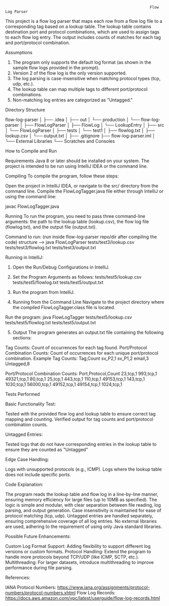                                                                     Flow Log Parser

This project is a flow log parser that maps each row from a flow log file to a corresponding tag based on a lookup table. 
The lookup table contains destination port and protocol combinations, which are used to assign tags to each flow log entry. 
The output includes counts of matches for each tag and port/protocol combination.

Assumptions

   1. The program only supports the default log format (as shown in the sample flow logs provided in the prompt).
   2. Version 2 of the flow log is the only version supported.
   3. The log parsing is case-insensitive when matching protocol types (tcp, udp, etc.).
   4. The lookup table can map multiple tags to different port/protocol combinations.
   5. Non-matching log entries are categorized as "Untagged."


Directory Structure

flow-log-parser
│
├── .idea
│
├── out
│   └── production
│       └── flow-log-parser
│           ├── FlowLogParser
│           ├── FlowLog
│           └── LookupEntry
│
├── src
│   └── FlowLogParser
│
├── tests
│   └── test1
│       ├── flowlog.txt
│       ├── lookup.csv
│       └── output.txt
│
├── .gitignore
├── flow-log-parser.iml
│
└── External Libraries
    └── Scratches and Consoles


How to Compile and Run

Requirements
Java 8 or later should be installed on your system.
The project is intended to be run using IntelliJ IDEA or the command line.

Compiling
To compile the program, follow these steps:

Open the project in IntelliJ IDEA, or navigate to the src/ directory from the command line.
Compile the FlowLogTagger.java file either through IntelliJ or using the command line:

javac FlowLogTagger.java

Running
To run the program, you need to pass three command-line arguments: the path to the lookup table (lookup.csv), the flow log file (flowlog.txt), and the output file (output.txt).

Command to run:
(run inside flow-log-parser repo/dir after compiling the code)
structure -->
java FlowLogParser tests/test3/lookup.csv tests/test3/flowlog.txt tests/test3/output.txt

Running in IntelliJ:

1. Open the Run/Debug Configurations in IntelliJ.

2. Set the Program Arguments as follows:
tests/test5/lookup.csv tests/test5/flowlog.txt tests/test5/output.txt

3. Run the program from IntelliJ.

4. Running from the Command Line
Navigate to the project directory where the compiled FlowLogTagger.class file is located.

Run the program:
java FlowLogTagger tests/test5/lookup.csv tests/test5/flowlog.txt tests/test5/output.txt

5. Output
The program generates an output.txt file containing the following sections:

Tag Counts: Count of occurrences for each tag found.
Port/Protocol Combination Counts: Count of occurrences for each unique port/protocol combination.
Example
Tag Counts:
Tag,Count
sv_P2,1
sv_P1,2
email,3
Untagged,8

Port/Protocol Combination Counts:
Port,Protocol,Count
23,tcp,1
993,tcp,1
49321,tcp,1
80,tcp,1
25,tcp,1
443,tcp,1
110,tcp,1
49153,tcp,1
143,tcp,1
1030,tcp,1
56000,tcp,1
49152,tcp,1
49154,tcp,1
1024,tcp,1

Tests Performed

Basic Functionality Test:

Tested with the provided flow log and lookup table to ensure correct tag mapping and counting.
Verified output for tag counts and port/protocol combination counts.

Untagged Entries:

Tested logs that do not have corresponding entries in the lookup table to ensure they are counted as "Untagged"

Edge Case Handling:

Logs with unsupported protocols (e.g., ICMP).
Logs where the lookup table does not include specific ports.

Code Explanation:

The program reads the lookup table and flow log in a line-by-line manner, ensuring memory efficiency for large files (up to 10MB as specified).
The logic is simple and modular, with clear separation between file reading, log parsing, and output generation.
Case insensitivity is maintained for ease of protocol matching (tcp, udp).
Untagged entries are handled separately, ensuring comprehensive coverage of all log entries.
No external libraries are used, adhering to the requirement of using only Java standard libraries.

Possible Future Enhancements:

Custom Log Format Support: Adding flexibility to support different log versions or custom formats.
Protocol Handling: Extend the program to handle more protocols beyond TCP/UDP (like ICMP, SCTP, etc.).
Multithreading: For larger datasets, introduce multithreading to improve performance during file parsing.

References:

IANA Protocol Numbers: https://www.iana.org/assignments/protocol-numbers/protocol-numbers.xhtml
Flow Log Records: https://docs.aws.amazon.com/vpc/latest/userguide/flow-log-records.html
